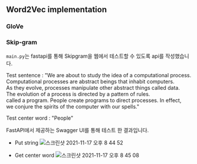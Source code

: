## Word2Vec implementation
### GloVe

### Skip-gram
`main.py`는 fastapi를 통해 Skipgram을 웹에서 테스트할 수 있도록 api를 작성했습니다.

Test sentence : "We are about to study the idea of a computational process.  
Computational processes are abstract beings that inhabit computers.  
As they evolve, processes manipulate other abstract things called data.  
The evolution of a process is directed by a pattern of rules.  
called a program. People create programs to direct processes. In effect,  
we conjure the spirits of the computer with our spells."

Test center word : "People"

FastAPI에서 제공하는 Swagger UI를 통해 테스트 한 결과입니다.
- Put string
![스크린샷 2021-11-17 오후 8 44 52](https://user-images.githubusercontent.com/50171632/142194669-725b5c38-c3e3-4a27-9a7e-1941b5b4c93c.png)

- Get center word
![스크린샷 2021-11-17 오후 8 45 08](https://user-images.githubusercontent.com/50171632/142194702-426ebf04-8811-4b1b-af25-30241aa499aa.png)
